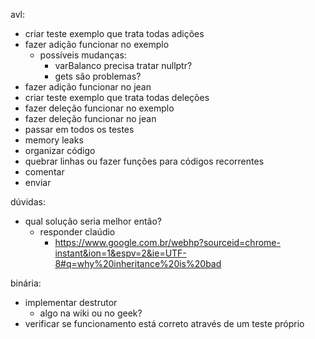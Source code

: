 avl:
- criar teste exemplo que trata todas adições
- fazer adição funcionar no exemplo
    - possíveis mudanças:
        - varBalanco precisa tratar nullptr?
        - gets são problemas?
- fazer adição funcionar no jean
- criar teste exemplo que trata todas deleções
- fazer deleção funcionar no exemplo
- fazer deleção funcionar no jean
- passar em todos os testes
- memory leaks
- organizar código
- quebrar linhas ou fazer funções para códigos recorrentes
- comentar
- enviar

dúvidas:
- qual solução seria melhor então?
    - responder claúdio
        - https://www.google.com.br/webhp?sourceid=chrome-instant&ion=1&espv=2&ie=UTF-8#q=why%20inheritance%20is%20bad

binária:
- implementar destrutor
    - algo na wiki ou no geek?
- verificar se funcionamento está correto através de um teste próprio

